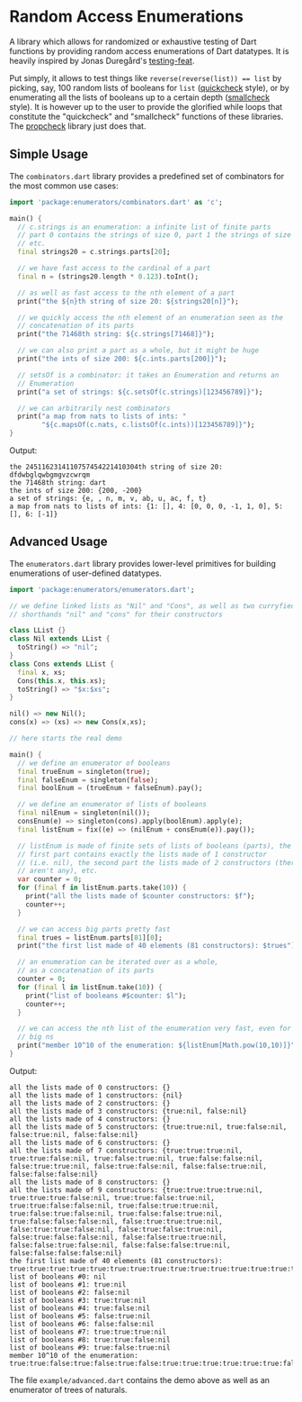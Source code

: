 # Random Access Enumerations

A library which allows for randomized or exhaustive testing of Dart functions
by providing random access enumerations of Dart datatypes. It is heavily
inspired by Jonas Duregård's
[testing-feat](http://hackage.haskell.org/package/testing-feat).

Put simply, it allows to test things like `reverse(reverse(list)) == list` by
picking, say, 100 random lists of booleans for `list`
([quickcheck](http://hackage.haskell.org/package/QuickCheck) style), or by
enumerating all the lists of booleans up to a certain depth
([smallcheck](http://hackage.haskell.org/package/smallcheck) style). It is
however up to the user to provide the glorified while loops that constitute the
"quickcheck" and "smallcheck" functions of these libraries. The
[propcheck](http://code.google.com/p/dart-check/) library just does that.

## Simple Usage

The `combinators.dart` library provides a predefined set of combinators for the
most common use cases:

```dart
import 'package:enumerators/combinators.dart' as 'c';

main() {
  // c.strings is an enumeration: a infinite list of finite parts
  // part 0 contains the strings of size 0, part 1 the strings of size 1,
  // etc.
  final strings20 = c.strings.parts[20];

  // we have fast access to the cardinal of a part
  final n = (strings20.length * 0.123).toInt();

  // as well as fast access to the nth element of a part
  print("the ${n}th string of size 20: ${strings20[n]}");

  // we quickly access the nth element of an enumeration seen as the
  // concatenation of its parts
  print("the 71468th string: ${c.strings[71468]}");

  // we can also print a part as a whole, but it might be huge
  print("the ints of size 200: ${c.ints.parts[200]}");

  // setsOf is a combinator: it takes an Enumeration and returns an
  // Enumeration
  print("a set of strings: ${c.setsOf(c.strings)[123456789]}");

  // we can arbitrarily nest combinators
  print("a map from nats to lists of ints: "
        "${c.mapsOf(c.nats, c.listsOf(c.ints))[123456789]}");
}
```

Output:

```
the 2451162314110757454221410304th string of size 20: dfdwbglqwbgmgvzcwrqm
the 71468th string: dart
the ints of size 200: {200, -200}
a set of strings: {e, , n, m, v, ab, u, ac, f, t}
a map from nats to lists of ints: {1: [], 4: [0, 0, 0, -1, 1, 0], 5: [], 6: [-1]}
```

## Advanced Usage

The `enumerators.dart` library provides lower-level primitives for building
enumerations of user-defined datatypes.

```dart
import 'package:enumerators/enumerators.dart';

// we define linked lists as "Nil" and "Cons", as well as two curryfied
// shorthands "nil" and "cons" for their constructors

class LList {}
class Nil extends LList {
  toString() => "nil";
}
class Cons extends LList {
  final x, xs;
  Cons(this.x, this.xs);
  toString() => "$x:$xs";
}

nil() => new Nil();
cons(x) => (xs) => new Cons(x,xs);

// here starts the real demo

main() {
  // we define an enumerator of booleans
  final trueEnum = singleton(true);
  final falseEnum = singleton(false);
  final boolEnum = (trueEnum + falseEnum).pay();

  // we define an enumerator of lists of booleans
  final nilEnum = singleton(nil());
  consEnum(e) => singleton(cons).apply(boolEnum).apply(e);
  final listEnum = fix((e) => (nilEnum + consEnum(e)).pay());

  // listEnum is made of finite sets of lists of booleans (parts), the
  // first part contains exactly the lists made of 1 constructor
  // (i.e. nil), the second part the lists made of 2 constructors (there
  // aren't any), etc.
  var counter = 0;
  for (final f in listEnum.parts.take(10)) {
    print("all the lists made of $counter constructors: $f");
    counter++;
  }

  // we can access big parts pretty fast
  final trues = listEnum.parts[81][0];
  print("the first list made of 40 elements (81 constructors): $trues");

  // an enumeration can be iterated over as a whole,
  // as a concatenation of its parts
  counter = 0;
  for (final l in listEnum.take(10)) {
    print("list of booleans #$counter: $l");
    counter++;
  }

  // we can access the nth list of the enumeration very fast, even for
  // big ns
  print("member 10^10 of the enumeration: ${listEnum[Math.pow(10,10)]}");
}
```

Output:

```
all the lists made of 0 constructors: {}
all the lists made of 1 constructors: {nil}
all the lists made of 2 constructors: {}
all the lists made of 3 constructors: {true:nil, false:nil}
all the lists made of 4 constructors: {}
all the lists made of 5 constructors: {true:true:nil, true:false:nil, false:true:nil, false:false:nil}
all the lists made of 6 constructors: {}
all the lists made of 7 constructors: {true:true:true:nil, true:true:false:nil, true:false:true:nil, true:false:false:nil, false:true:true:nil, false:true:false:nil, false:false:true:nil, false:false:false:nil}
all the lists made of 8 constructors: {}
all the lists made of 9 constructors: {true:true:true:true:nil, true:true:true:false:nil, true:true:false:true:nil, true:true:false:false:nil, true:false:true:true:nil, true:false:true:false:nil, true:false:false:true:nil, true:false:false:false:nil, false:true:true:true:nil, false:true:true:false:nil, false:true:false:true:nil, false:true:false:false:nil, false:false:true:true:nil, false:false:true:false:nil, false:false:false:true:nil, false:false:false:false:nil}
the first list made of 40 elements (81 constructors): true:true:true:true:true:true:true:true:true:true:true:true:true:true:true:true:true:true:true:true:true:true:true:true:true:true:true:true:true:true:true:true:true:true:true:true:true:true:true:true:nil
list of booleans #0: nil
list of booleans #1: true:nil
list of booleans #2: false:nil
list of booleans #3: true:true:nil
list of booleans #4: true:false:nil
list of booleans #5: false:true:nil
list of booleans #6: false:false:nil
list of booleans #7: true:true:true:nil
list of booleans #8: true:true:false:nil
list of booleans #9: true:false:true:nil
member 10^10 of the enumeration: true:true:false:true:false:true:false:true:true:true:true:true:true:false:true:false:false:false:false:false:true:true:false:true:true:true:true:true:true:true:true:true:false:nil
```

The file `example/advanced.dart` contains the demo above as well as an
enumerator of trees of naturals.
